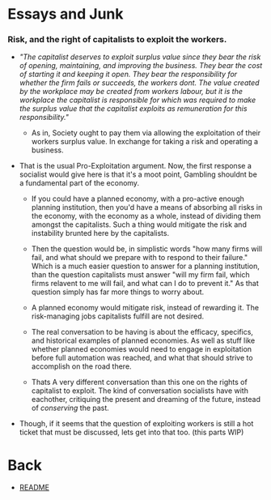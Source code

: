 # Essays and Junk

### Risk, and the right of capitalists to exploit the workers.

- *"The capitalist deserves to exploit surplus value since they bear the risk of opening, maintaining, and improving the business. They bear the cost of starting it and keeping it open. They bear the responsibility for whether the firm fails or succeeds, the workers dont. The value created by the workplace may be created from workers labour, but it is the workplace the capitalist is responsible for which was required to make the surplus value that the capitalist exploits as remuneration for this responsibility."*
  
  - As in, Society ought to pay them via allowing the exploitation of their workers surplus value. In exchange for taking a risk and operating a business.

- That is the usual Pro-Exploitation argument. Now, the first response a socialist would give here is that it's a moot point, Gambling shouldnt be a fundamental part of the economy.
  
  - If you could have a planned economy, with a pro-active enough planning institution, then you'd have a means of absorbing all risks in the economy, with the economy as a whole, instead of dividing them amongst the capitalists. Such a thing would mitigate the risk and instability brunted here by the capitalists.
  
  - Then the question would be, in simplistic words "how many firms will fail, and what should we prepare with to respond to their failure." Which is a much easier question to answer for a planning institution, than the question capitalists must answer "will my firm fail, which firms relavent to me will fail, and what can I do to prevent it." As that question simply has far more things to worry about.
  
  - A planned economy would mitigate risk, instead of rewarding it. The risk-managing jobs capitalists fulfill are not desired.
  
  - The real conversation to be having is about the efficacy, specifics, and historical examples of planned economies. As well as stuff like whether planned economies would need to engage in exploitation before full automation was reached, and what that should strive to accomplish on the road there.
  
  - Thats A very different conversation than this one on the rights of capitalist to exploit. The kind of conversation socialists have with eachother, critiquing the present and dreaming of the future, instead of *conserving* the past.

- Though, if it seems that the question of exploiting workers is still a hot ticket that must be discussed, lets get into that too. (this parts WIP)

# Back

- [README](README.md)
